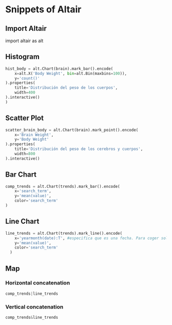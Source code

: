# Snippets of Altair

## Import Altair
import altair as alt


## Histogram

```python
hist_body = alt.Chart(brain).mark_bar().encode(
    x=alt.X('Body Weight', bin=alt.Bin(maxbins=100)),
    y='count()'
).properties(
    title='Distribución del peso de los cuerpos',
    width=400
).interactive()
)

```

## Scatter Plot

```python
scatter_brain_body = alt.Chart(brain).mark_point().encode(
    x='Brain Weight',
    y='Body Weight'
).properties(
    title='Distribución del peso de los cerebros y cuerpos',
    width=800
).interactive()

```

## Bar Chart
```python
comp_trends = alt.Chart(trends).mark_bar().encode(
    x='search_term',
    y='mean(value)',
    color='search_term'
)


```


## Line Chart

```python
line_trends = alt.Chart(trends).mark_line().encode(
    x='yearmonth(date):T', #especifica que es una fecha. Para coger solo el año "year(date):T"
    y='mean(value)',
    color='search_term'
  )

```

## Map

### Horizontal concatenation
```python
comp_trends|line_trends
```

### Vertical concatenation
```python
comp_trends&line_trends
````



